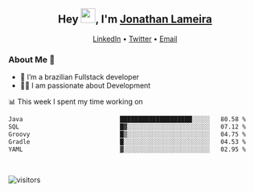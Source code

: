 <h2 align="center">Hey <img src="https://github.com/TheDudeThatCode/TheDudeThatCode/blob/master/Assets/Hi.gif" width="29">, I'm <a href="https://www.linkedin.com/in/jonathanlameira/">Jonathan Lameira</a></h2>
<p align="center">
  <a href="https://www.linkedin.com/in/jonathanlameira/">LinkedIn</a> •
  <a href="https://twitter.com/jlameira">Twitter</a> •
  <a href="mailto:jlameira@gmail.com">Email</a>
</p>

### About Me 🚀
- 🌱  I’m a brazilian Fullstack developer</br>
- 👨‍💻  I am passionate about Development</br>

<!-- ![Jonathan Lameira github stats](https://github-readme-stats.vercel.app/api?username=jlameirameli&show_icons=true&hide_border=true)&nbsp;&nbsp; -->

📊 This week I spent my time working on
<!--START_SECTION:waka-->

```txt
Java                           ████████████████████░░░░░   80.58 %
SQL                            █▓░░░░░░░░░░░░░░░░░░░░░░░   07.12 %
Groovy                         █▒░░░░░░░░░░░░░░░░░░░░░░░   04.75 %
Gradle                         █░░░░░░░░░░░░░░░░░░░░░░░░   04.53 %
YAML                           ▓░░░░░░░░░░░░░░░░░░░░░░░░   02.95 %
```

<!--END_SECTION:waka-->

<br />

![visitors](https://visitor-badge.laobi.icu/badge?page_id=jlameira.jlameira)
